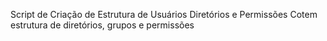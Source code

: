 Script de Criação de Estrutura de Usuários Diretórios e Permissões
Cotem estrutura de diretórios, grupos e permissões
